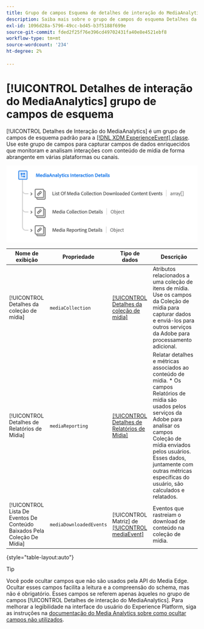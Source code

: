 ```yaml
---
title: Grupo de campos Esquema de detalhes de interação do MediaAnalytics
description: Saiba mais sobre o grupo de campos do esquema Detalhes da interação do MediaAnalytics.
exl-id: 1096d28a-5796-49cc-bd45-b3f5188f699e
source-git-commit: fded2f25f76e396cd49702431fa40e8e4521ebf8
workflow-type: tm+mt
source-wordcount: '234'
ht-degree: 2%

---
```


# [!UICONTROL Detalhes de interação do MediaAnalytics] grupo de campos de esquema

[!UICONTROL Detalhes de Interação do MediaAnalytics] é um grupo de campos de esquema padrão para a [[!DNL XDM ExperienceEvent] classe](../../classes/experienceevent.md). Use este grupo de campos para capturar campos de dados enriquecidos que monitoram e analisam interações com conteúdo de mídia de forma abrangente em várias plataformas ou canais.

![Um diagrama de esquema do [!UICONTROL Detalhes de interação do MediaAnalytics] grupo de campos de esquema.](../../images/field-groups/mediaanalytics-interaction.png)

| Nome de exibição | Propriedade | Tipo de dados | Descrição |
|---| --- | --- | --- |
| [!UICONTROL Detalhes da coleção de mídia] | `mediaCollection` | [[!UICONTROL Detalhes da coleção de mídia]](../../data-types/media-collection-details.md) | Atributos relacionados a uma coleção de itens de mídia. Use os campos da Coleção de mídia para capturar dados e enviá-los para outros serviços da Adobe para processamento adicional. |
| [!UICONTROL Detalhes de Relatórios de Mídia] | `mediaReporting` | [[!UICONTROL Detalhes de Relatórios de Mídia]](../../data-types/media-reporting-details.md) | Relatar detalhes e métricas associados ao conteúdo de mídia. * Os campos Relatórios de mídia são usados pelos serviços da Adobe para analisar os campos Coleção de mídia enviados pelos usuários. Esses dados, juntamente com outras métricas específicas do usuário, são calculados e relatados. |
| [!UICONTROL Lista De Eventos De Conteúdo Baixados Pela Coleção De Mídia] | `mediaDownloadedEvents` | [!UICONTROL Matriz] de [[!UICONTROL mediaEvent]](../../data-types/media-event-information.md) | Eventos que rastreiam o download de conteúdo na coleção de mídia. |

{style="table-layout:auto"}

>[!TIP]
>
>Você pode ocultar campos que não são usados pela API do Media Edge. Ocultar esses campos facilita a leitura e a compreensão do schema, mas não é obrigatório. Esses campos se referem apenas àqueles no grupo de campos [!UICONTROL Detalhes de interação do MediaAnalytics]. Para melhorar a legibilidade na interface do usuário do Experience Platform, siga as instruções na [documentação do Media Analytics sobre como ocultar campos não utilizados](https://experienceleague.adobe.com/docs/media-analytics/using/implementation/edge-recommended/media-edge-sdk/implementation-edge.html?lang=pt-BR#set-up-the-schema-in-adobe-experience-platform).

<!-- 
>[!NOTE]
>
>Schemas contain fields that are not used in every context or situation. They provide a potential blueprint to map an object. Schemas displayed for the Media Edge API Collection or Reporting data types only portray the relevant fields. You can manually select and deselect the fields that you want to use if you intend to use a schema for the Media Edge API interaction. You can find instructions on [hiding unnecessary fields](https://experienceleague.adobe.com/docs/media-analytics/using/implementation/edge-recommended/media-edge-sdk/implementation-edge.html?lang=pt-BR#set-up-the-schema-in-adobe-experience-platform) in the guide to install Media Analytics with Experience Platform Edge.
 -->
